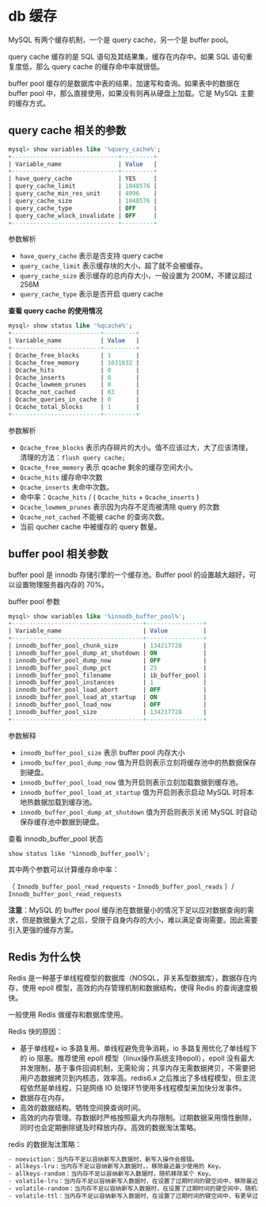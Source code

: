 # db 缓存

MySQL 有两个缓存机制，一个是 query cache，另一个是 buffer pool。

query cache 缓存的是 SQL 语句及其结果集，缓存在内存中。如果 SQL 语句重复度低，那么 query cache 的缓存命中率就很低。

buffer pool 缓存的是数据库中表的结果，加速写和查询。如果表中的数据在 buffer pool 中，那么直接使用，如果没有则再从硬盘上加载。它是 MySQL 主要的缓存方式。



## query cache 相关的参数

~~~sql
mysql> show variables like '%query_cache%';
+------------------------------+---------+
| Variable_name                | Value   |
+------------------------------+---------+
| have_query_cache             | YES     |
| query_cache_limit            | 1048576 |
| query_cache_min_res_unit     | 4096    |
| query_cache_size             | 1048576 |
| query_cache_type             | OFF     |
| query_cache_wlock_invalidate | OFF     |
+------------------------------+---------+
~~~

参数解析

- `have_query_cache`  表示是否支持 query cache
- `query_cache_limit` 表示缓存块的大小，超了就不会被缓存。
- `query_cache_size` 表示缓存的总内存大小，一般设置为 200M，不建议超过 256M
- `query_cache_type` 表示是否开启 query cache



**查看 query cache 的使用情况**

~~~sql
mysql> show status like '%qcache%';
+-------------------------+---------+
| Variable_name           | Value   |
+-------------------------+---------+
| Qcache_free_blocks      | 1       |
| Qcache_free_memory      | 1031832 |
| Qcache_hits             | 0       |
| Qcache_inserts          | 0       |
| Qcache_lowmem_prunes    | 0       |
| Qcache_not_cached       | 63      |
| Qcache_queries_in_cache | 0       |
| Qcache_total_blocks     | 1       |
+-------------------------+---------+
~~~

参数解析

- `Qcache_free_blocks` 表示内存碎片的大小。值不应该过大，大了应该清理，清理的方法：`flush query cache;`
- `Qcache_free_memory` 表示 qcache 剩余的缓存空间大小。
- `Qcache_hits` 缓存命中次数
- `Qcache_inserts` 未命中次数。
- 命中率：`Qcache_hits` / ( `Qcache_hits`  + `Qcache_inserts` )
- `Qcache_lowmem_prunes` 表示因为内存不足而被清除 query 的次数
- `Qcache_not_cached` 不能被 cache 的查询次数。
- 当前 qucher cache 中被缓存的 query 数量。



## buffer pool 相关参数

buffer pool 是 innodb 存储引擎的一个缓存池。Buffer pool 的设置越大越好，可以设置物理服务器内存的 70%。

buffer pool 参数

~~~sql
mysql> show variables like '%innodb_buffer_pool%';
+-------------------------------------+----------------+
| Variable_name                       | Value          |
+-------------------------------------+----------------+
| innodb_buffer_pool_chunk_size       | 134217728      |
| innodb_buffer_pool_dump_at_shutdown | ON             |
| innodb_buffer_pool_dump_now         | OFF            |
| innodb_buffer_pool_dump_pct         | 25             |
| innodb_buffer_pool_filename         | ib_buffer_pool |
| innodb_buffer_pool_instances        | 1              |
| innodb_buffer_pool_load_abort       | OFF            |
| innodb_buffer_pool_load_at_startup  | ON             |
| innodb_buffer_pool_load_now         | OFF            |
| innodb_buffer_pool_size             | 134217728      |
+-------------------------------------+----------------+
~~~

参数解释

- `innodb_buffer_pool_size` 表示 buffer pool 内存大小
- `innodb_buffer_pool_dump_now` 值为开启则表示立刻将缓存池中的热数据保存到硬盘。
- `innodb_buffer_pool_load_now` 值为开启则表示立刻加载数据到缓存池。
- `innodb_buffer_pool_load_at_startup` 值为开启则表示启动 MySQL 时将本地热数据加载到缓存池。
- `innodb_buffer_pool_dump_at_shutdown` 值为开启则表示关闭 MySQL 时自动保存缓存池中数据到硬盘。



查看 innodb_buffer_pool 状态

~~~
show status like '%innodb_buffer_pool%';
~~~

其中两个参数可以计算缓存命中率：

（ `Innodb_buffer_pool_read_requests` - `Innodb_buffer_pool_reads` ）/ `Innodb_buffer_pool_read_requests` 



**注意**：MySQL 的 buffer pool 缓存池在数据量小的情况下足以应对数据查询的需求，但是数据量大了之后，受限于自身内存的大小，难以满足查询需要。因此需要引入更强的缓存方案。



## Redis 为什么快

Redis 是一种基于单线程模型的数据库（NOSQL，非关系型数据库），数据存在内存，使用 epoll 模型，高效的内存管理机制和数据结构，使得 Redis 的查询速度极快。

一般使用 Redis 做缓存和数据库使用。

Redis 快的原因：

- 基于单线程+ io 多路复用。单线程避免竞争消耗，io 多路复用优化了单线程下的 io 阻塞。推荐使用 epoll 模型（linux操作系统支持epoll），epoll 没有最大并发限制，基于事件回调机制，无需轮询；共享内存无需数据拷贝，不需要把用户态数据拷贝到内核态，效率高。redis6.x 之后推出了多线程模型，但主流程依然是单线程，只是网络 IO 处理环节使用多线程模型来加快分发事件。
- 数据存在内存。
- 高效的数据结构。牺牲空间换查询时间。
- 高效的内存管理。存数据时严格按照最大内存限制。过期数据采用惰性删除，同时也会定期删除键及时释放内存。高效的数据淘汰策略。

redis 的数据淘汰策略：

~~~bash
- noeviction：当内存不足以容纳新写入数据时，新写入操作会报错。
- allkeys-lru：当内存不足以容纳新写入数据时，，移除最近最少使用的 Key。
- allkeys-random：当内存不足以容纳新写入数据时，随机移除某个 Key。
- volatile-lru：当内存不足以容纳新写入数据时，在设置了过期时间的键空间中，移除最近最少使用的 Key。
- volatile-random：当内存不足以容纳新写入数据时，在设置了过期时间的键空间中，随机移除某个 Key。
- volatile-ttl：当内存不足以容纳新写入数据时，在设置了过期时间的键空间中，有更早过期时间的 Key 优先移除。
~~~

